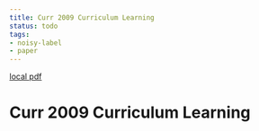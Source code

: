 ```yaml
---
title: Curr 2009 Curriculum Learning
status: todo
tags:
- noisy-label
- paper
---
```


[local pdf](../../../pdfs/curr-2009-curriculum-learning.pdf)

# Curr 2009 Curriculum Learning
